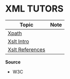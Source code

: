
<h1>XML TUTORS</h1>

Topic               | Note
--------------------|-----
[Xpath](./xpath.md) |
[Xslt Intro](./xslt-1-intro.md)   |
[Xslt References](./xslt-2-ref.md)   |






**Source**

- W3C 


